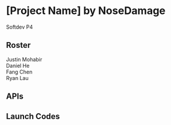# [Project Name] by NoseDamage  
Softdev P4  

## Roster  
Justin Mohabir  
Daniel He  
Fang Chen  
Ryan Lau  

## APIs  

## Launch Codes  
